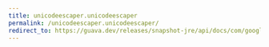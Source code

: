 ```yaml
---
title: unicodeescaper.unicodeescaper
permalink: /unicodeescaper.unicodeescaper/
redirect_to: https://guava.dev/releases/snapshot-jre/api/docs/com/google/common/escape/UnicodeEscaper.html#UnicodeEscaper--
---
```

